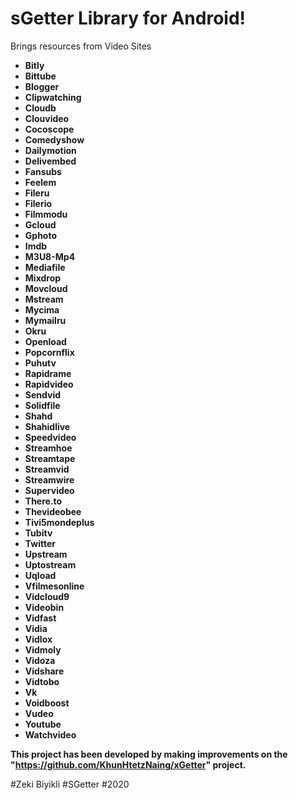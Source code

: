 # sGetter Library for Android!  

Brings resources from Video Sites

 - **Bitly**
 - **Bittube**
 - **Blogger**  
 - **Clipwatching**  
 - **Cloudb**  
 - **Clouvideo**
 - **Cocoscope**
 - **Comedyshow**  
 - **Dailymotion**  
 - **Delivembed**
 - **Fansubs**
 - **Feelem**  
 - **Fileru**
 - **Filerio**
 - **Filmmodu**  
 - **Gcloud** 
 - **Gphoto**   
 - **Imdb**  
 - **M3U8-Mp4**  
 - **Mediafile**  
 - **Mixdrop**  
 - **Movcloud**  
 - **Mstream**  
 - **Mycima**  
 - **Mymailru**  
 - **Okru**  
 - **Openload**
 - **Popcornflix**
 - **Puhutv**  
 - **Rapidrame**
 - **Rapidvideo**   
 - **Sendvid**
 - **Solidfile**
 - **Shahd**  
 - **Shahidlive**  
 - **Speedvideo**  
 - **Streamhoe**
 - **Streamtape**
 - **Streamvid**  
 - **Streamwire**  
 - **Supervideo**  
 - **There.to**  
 - **Thevideobee**  
 - **Tivi5mondeplus**  
 - **Tubitv**  
 - **Twitter**  
 - **Upstream**  
 - **Uptostream**  
 - **Uqload**  
 - **Vfilmesonline**  
 - **Vidcloud9**  
 - **Videobin**  
 - **Vidfast**  
 - **Vidia**  
 - **Vidlox**  
 - **Vidmoly**  
 - **Vidoza**  
 - **Vidshare**  
 - **Vidtobo** 
 - **Vk**   
 - **Voidboost**
 - **Vudeo**
 - **Youtube**  
 - **Watchvideo** 

**This project has been developed by making improvements on the "https://github.com/KhunHtetzNaing/xGetter" project.**

#Zeki Biyikli #SGetter #2020

